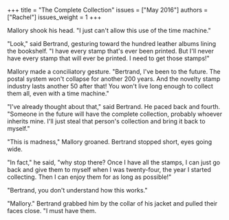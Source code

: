 +++
title = "The Complete Collection"
issues = ["May 2016"]
authors = ["Rachel"]
issues_weight = 1
+++

Mallory shook his head. "I just can't allow this use of the time machine."

"Look," said Bertrand, gesturing toward the hundred leather albums lining the bookshelf. "I have every stamp that's ever been printed. But I'll never have every stamp that will ever be printed. I need to get those stamps!"

Mallory made a conciliatory gesture. "Bertrand, I've been to the future. The postal system won't collapse for another 200 years. And the novelty stamp industry lasts another 50 after that! You won't live long enough to collect them all, even with a time machine."

"I've already thought about that," said Bertrand. He paced back and fourth. "Someone in the future will have the complete collection, probably whoever inherits mine. I'll just steal that person's collection and bring it back to myself."

"This is madness," Mallory groaned. Bertrand stopped short, eyes going wide.

"In fact," he said, "why stop there? Once I have all the stamps, I can just go back and give them to myself when I was twenty-four, the year I started collecting. Then I can enjoy them for as long as possible!"

"Bertrand, you don't understand how this works."

"Mallory." Bertrand grabbed him by the collar of his jacket and pulled their faces close. "I must have them.
